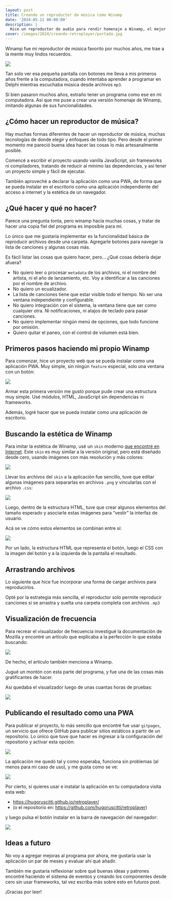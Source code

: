 ```yaml
---
layout: post
title: Creando un reproductor de música como Winamp
date: '2024-05-11 00:00:00'
description: |
  Hice un reproductor de audio para rendir homenaje a Winamp, el mejor player de música de todos los tiempos.
cover: /images/2024/creando-retroplayer/portada.jpg
---
```



Winamp fue mi reproductor de música favorito por muchos años, me trae a la mente
muy lindos recuerdos.

![](/images/2024/creando-retroplayer/winamp-original.png)

Tan solo ver esa pequeña pantalla con botones me lleva a mis primeros años
frente a la computadora, cuando intentaba aprender a programar en Delphi
mientras escuchaba música desde archivos `mp3`.

Si bien pasaron muchos años, extraño tener un programa como ese en mi
computadora. Así que me puse a crear una versión homenaje de Winamp, imitando
algunas de sus funcionalidades.

## ¿Cómo hacer un reproductor de música?

Hay muchas formas diferentes de hacer un reproductor de música, muchas
tecnologías de donde elegir y enfoques de todo tipo. Pero desde el primer
momento me pareció buena idea hacer las cosas lo más artesanalmente posible.

Comencé a escribir el proyecto usando vanilla JavaScript, sin frameworks ni
compiladores, tratando de reducir al mínimo las dependencias, y así tener un
proyecto simple y fácil de ejecutar.

También aproveché a declarar la aplicación como una PWA, de forma que se pueda
instalar en el escritorio como una aplicación independiente del acceso a
internet y la estética de un navegador.

## ¿Qué hacer y qué no hacer?

Parece una pregunta tonta, pero winamp hacía muchas cosas, y tratar de hacer una
copia fiel del programa es imposible para mí.

Lo único que me gustaría implementar es la funcionalidad básica de reproducir
archivos desde una carpeta. Agregarle botones para navegar la lista de canciones
y algunas cosas más.

Es fácil listar las cosas que quiero hacer, pero… ¿Qué cosas debería dejar
afuera?

- No quiero leer o procesar `metadata` de los archivos, ni el nombre del
  artista, ni el año de lanzamiento, etc. Voy a identificar a las canciones por
  el nombre de archivo.
- No quiero un ecualizador.
- La lista de canciones tiene que estar visible todo el tiempo. No ser una
  ventana independiente y configurable.
- No quiero integración con el sistema, la ventana tiene que ser como cualquier
  otra. Ni notificaciones, ni atajos de teclado para pasar canciones.
- No quiero implementar ningún menú de opciones, que todo funcione por omisión.
- Quiero quitar el paneo, con el control de volumen está bien.

## Primeros pasos haciendo mi propio Winamp

Para comenzar, hice un proyecto web que se pueda instalar como una aplicación
PWA. Muy simple, sin ningún `feature` especial, solo una ventana con un botón:


![](/images/2024/creando-retroplayer/primer-version.png)

Armar esta primera versión me gustó porque pude crear una estructura muy simple.
Usé módulos, HTML, JavaScript sin dependencias ni frameworks.

Además, logré hacer que se pueda instalar como una aplicación de escritorio.

## Buscando la estética de Winamp

Para imitar la estética de Winamp, usé un `skin` moderno [que encontré en
Internet](https://forums.winamp.com/forum/skinning-and-design/modern-skins/314306-winamp-classic-modern-by-victhor).
Este `skin` es muy similar a la versión original, pero está diseñado desde cero,
usando imágenes con más resolución y más colores:

![](/images/2024/creando-retroplayer/comparacion-original-moderno.png)

Llevar los archivos del `skin` a la aplicación fue sencillo, tuve que editar
algunas imágenes para separarlas en archivos `.png` y vincularlas con el archivo
`.css`:

![](/images/2024/creando-retroplayer/imagenes-del-skin.png)

Luego, dentro de la estructura HTML, tuve que crear algunos elementos del tamaño
esperado y asociarle estas imágenes para “vestir” la interfaz de usuario.

Acá se ve cómo estos elementos se combinan entre sí:

![](/images/2024/creando-retroplayer/winamp-inspector.png)

Por un lado, la estructura HTML que representa el botón, luego el CSS con la
imagen del botón y a la izquierda de la pantalla el resultado.


## Arrastrando archivos

Lo siguiente que hice fue incorporar una forma de cargar archivos para
reproducirlos.

Opté por la estrategia más sencilla, el reproductor solo permite reproducir
canciones si se arrastra y suelta una carpeta completa con archivos `.mp3`

## Visualización de frecuencia

Para recrear el visualizador de frecuencia investigué la documentación de
Mozilla y encontré un artículo que explicaba a la perfección lo que estaba
buscando:

![](/images/2024/creando-retroplayer/mdn-visualizador.png)

De hecho, el artículo también menciona a Winamp.

Jugué un montón con esta parte del programa, y fue una de las cosas más
gratificantes de hacer.

Así quedaba el visualizador luego de unas cuantas horas de pruebas:

![](/images/2024/creando-retroplayer/winamp-animacion.gif)

## Publicando el resultado como una PWA

Para publicar el proyecto, lo más sencillo que encontré fue usar `gitpages`, un
servicio que ofrece GitHub para publicar sitios estáticos a partir de un
repositorio. Lo único que tuve que hacer es ingresar a la configuración del
repositorio y activar esta opción:

![](/images/2024/creando-retroplayer/winamp-configuracion-de-gitpages.png)

La aplicación me quedó tal y como esperaba, funciona sin problemas (al menos
para mi caso de uso), y me gusta como se ve:

![](/images/2024/creando-retroplayer/winamp-version-final.png)

Por cierto, si quieres usar e instalar la aplicación en tu computadora visita
esta web:

- https://hugoruscitti.github.io/retroplayer/
- (o el repositorio en: https://github.com/hugoruscitti/retroplayer)

y luego pulsa el botón instalar en la barra de navegación del navegador:

![](/images/2024/creando-retroplayer/winamp-instalancion-pwa.png)



## Ideas a futuro

No voy a agregar mejoras al programa por ahora, me gustaría usar la aplicación
un par de meses y evaluar ahí qué añadir.

También me gustaría reflexionar sobre qué buenas ideas y patrones encontré
haciendo el sistema de eventos y creando los componentes desde cero sin usar
frameworks, tal vez escriba más sobre esto en futuros post.

¡Gracias por leer!
